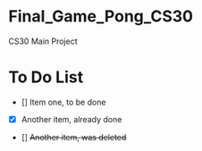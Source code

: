 # Final_Game_Pong_CS30
CS30 Main Project



# To Do List
- [] Item one, to be done
- [x] Another item, already done
- [] <del> Another item, was deleted </del>
